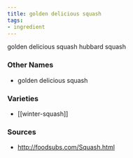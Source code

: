```yaml
---
title: golden delicious squash
tags:
- ingredient
---
```

golden delicious squash hubbard squash

### Other Names

* golden delicious squash

### Varieties

* [[winter-squash]]

### Sources
* http://foodsubs.com/Squash.html
